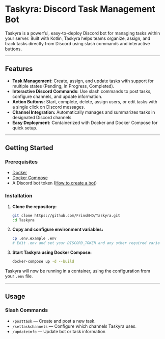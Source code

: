 # Taskyra: Discord Task Management Bot

Taskyra is a powerful, easy-to-deploy Discord bot for managing tasks within your server. Built with Kotlin,
Taskyra helps teams organize, assign, and track tasks directly from Discord using slash commands and interactive
buttons.

---

## Features

- **Task Management:** Create, assign, and update tasks with support for multiple states (Pending, In Progress,
  Completed).
- **Interactive Discord Commands:** Use slash commands to post tasks, configure channels, and update information.
- **Action Buttons:** Start, complete, delete, assign users, or edit tasks with a single click on Discord messages.
- **Channel Integration:** Automatically manages and summarizes tasks in designated Discord channels.
- **Easy Deployment:** Containerized with Docker and Docker Compose for quick setup.

---

## Getting Started

### Prerequisites

- [Docker](https://www.docker.com/get-started)
- [Docker Compose](https://docs.docker.com/compose/)
- A Discord bot token ([How to create a bot](https://discord.com/developers/applications))

### Installation

1. **Clone the repository:**
   ```sh
   git clone https://github.com/FrinshHD/Taskyra.git
   cd Taskyra
   ```

2. **Copy and configure environment variables:**
   ```sh
   cp .env.example .env
   # Edit .env and set your DISCORD_TOKEN and any other required variables
   ```

3. **Start Taskyra using Docker Compose:**
   ```sh
   docker-compose up -d --build
   ```

Taskyra will now be running in a container, using the configuration from your `.env` file.

---

## Usage

### Slash Commands

- `/posttask` — Create and post a new task.
- `/settaskchannels` — Configure which channels Taskyra uses.
- `/updateinfo` — Update bot or task information.